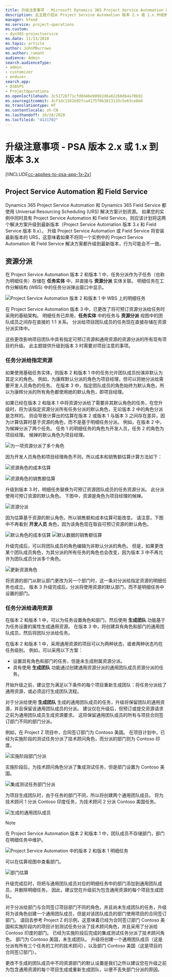 ```yaml
---
title: 升级注意事项 - Microsoft Dynamics 365 Project Service Automation 版本 2.x 或 1.x 到版本 3
description: 此主题介绍从 Project Service Automation 版本 2.x 或 1.x 升级到版本 3 时必须考虑的注意事项。
manager: kfend
ms.service: project-operations
ms.custom:
- dyn365-projectservice
ms.date: 11/13/2018
ms.topic: article
author: JohnPBurrows
ms.author: rumant
audience: Admin
search.audienceType:
- admin
- customizer
- enduser
search.app:
- D365PS
- ProjectOperations
ms.openlocfilehash: 3c51726f71cfd0d4be98982d6a02268d64a70b91
ms.sourcegitcommit: 4cf1dc1561b92fca4175f0b3813133c5e63ce8e6
ms.translationtype: HT
ms.contentlocale: zh-CN
ms.lasthandoff: 10/28/2020
ms.locfileid: "4121702"
---
```

# <a name="upgrade-considerations---psa-version-2x-or-1x-to-version-3"></a>升级注意事项 - PSA 版本 2.x 或 1.x 到版本 3.x
[!INCLUDE[cc-applies-to-psa-app-1x-2x](../includes/cc-applies-to-psa-app-1x-2x.md)]

## <a name="project-service-automation-and-field-service"></a>Project Service Automation 和 Field Service
Dynamics 365 Project Service Automation 和 Dynamics 365 Field Service 都使用 Universal Resourcing Scheduling (URS) 解决方案计划资源。 如果您的实例中同时具有 Project Service Automation 和 Field Service，则应该计划将这两个解决方案升级到最新版本（Project Service Automation 版本 3.x 和 Field Service 版本 8.x）。 升级 Project Service Automation 或 Field Service 将安装最新版本的 URS，这意味着如果不将同一个实例中的 Project Service Automation 和 Field Service 解决方案都升级到最新版本，行为可能会不一致。

## <a name="resource-assignments"></a>资源分派
在 Project Service Automation 版本 2 和版本 1 中，任务分派作为子任务（也称为明细任务）存储在 **任务实体** 中，并直接与 **资源分派** 实体关联。 明细任务在工作分解结构 (WBS) 中的任务分派弹出窗口中显示。

![Project Service Automation 版本 2 和版本 1 中 WBS 上的明细任务](media/upgrade-line-task-01.png)

在 Project Service Automation 版本 3 中，已更改了将可预订资源分派给任务时采用的基础架构。 明细任务已弃用，**任务实体** 中的任务与 **资源分派** 视图中的团队成员之间存在直接的 1:1 关系。 分派给项目团队成员的任务现在直接存储在资源分派实体中。  

这些更改影响项目团队中具有指定可预订资源和通用资源的资源分派的所有现有项目的升级。 此主题提供升级到版本 3 时需要对项目注意的事项。 

### <a name="tasks-assigned-to-named-resources"></a>任务分派给指定资源
如果使用基础任务实体，则版本 2 和版本 1 中的任务允许团队成员扮演非默认为其定义的角色。 例如，为康辉默认分派的角色为项目经理，但可以将她分派给需要开发人员角色的任务。 在版本 3 中，指定团队成员的角色始终为默认角色，所以为康辉分派的所有角色都使用她的默认角色，即项目经理。

如果已经在版本 2 和版本 1 中将资源分派给了需要非其默认角色的任务，在您升级时，将为该指定资源分派所有任务分派的默认角色，无论版本 2 中的角色分派是怎样的。 则会导致计算出的估算在版本 2 或版本 1 与版本 3 之间存在差异，因为计算估算时基于资源的角色，而不是基于明细任务分派。 例如，在版本 2 中，为候婵分派了两个任务。 任务 1 的明细任务的角色为开发人员，任务 2 的角色为项目经理。 候婵的默认角色为项目经理。

![为一项资源分派了多个角色](media/upgrade-multiple-roles-02.png)

因为开发人员角色和项目经理角色不同，所以成本和销售额估算计算方法如下：

![资源角色的成本估算](media/upggrade-cost-estimates-03.png)

![资源角色的销售额估算](media/upgrade-sales-estimates-04.png)

升级到版本 3 时，明细任务替换为可预订资源团队成员的任务资源分派。 此分派使用可预订资源的默认角色。 下图中，资源是角色为项目经理的候婵。

![资源分派](media/resource-assignment-v2-05.png)

因为估算基于资源的默认角色，所以销售额和成本估算可能改变。 请注意，下图中不再看到 **开发人员** 角色，因为该角色现在取自可预订资源的默认角色。

![默认角色的成本估算](media/resource-assignment-cost-estimate-06.png)
![默认数据的销售额估算](media/resource-assignment-sales-estimate-07.png)

升级完成后，可以将团队成员的角色编辑为非默认分派的角色。 但是，如果更改某个团队成员角色，为其分派的所有任务的角色也会改变，因为版本 3 中不再允许为团队成员分派多个角色。

![更新资源角色](media/resource-role-assignment-08.png)

将资源的部门从默认部门更改为另一个部门时，这一条对分派给指定资源的明细任务也成立。 版本 3 升级完成后，分派将使用资源的默认部门，而不是明细任务中设置的部门。

### <a name="tasks-assigned-to-generic-resources"></a>任务分派给通用资源
在版本 2 和版本 1 中，可以为任务设置角色和部门，然后使用 **生成团队** 功能基于为任务设置的属性生成通用资源。 在版本 3 中，将创建具有角色和部门的通用团队成员，然后将团队分派给任务。

在版本 2 和版本 1 中，采用通用资源的项目可以为两种状态，或者两种状态均在任务级别。 例如，可以采用以下方案：

- 设置具有角色和部门的任务，但是未生成附属资源分派。
- 具有使用 **生成团队** 功能通过创建通用资源分派的通用团队成员资源分派的任务。

开始升级之前，建议您为满足以下条件的每个项目重新生成团队：将任务分派给了通用资源，或必须运行生成团队流程。

对于分派给使用 **生成团队** 生成的通用团队成员的任务，升级将保留团队的通用资源，并且保留该通用团队成员的分派。 建议仅在升级后，但预订或提交资源请求之前为通用团队成员生成资源要求。 这将保留通用团队成员的所有与项目合同签订部门不同的部门分派。

例如，在 Project Z 项目中，合同签订部门为 Contoso 美国。 在项目计划中，已经为实施阶段的测试任务分派了技术顾问角色，而分派的部门则为 Contoso 印度。

![实施阶段部门分派](media/org-unit-assignment-09.png)

实施阶段后，为技术顾问角色分派了集成测试任务，但是部门设置为 Contoso 美国。  

![集成测试任务部门分派](media/org-unit-generate-team-10.png)

为项目生成团队时，由于任务的部门不同，所以将创建两个通用团队成员。 将为技术顾问 1 分派 Contoso 印度任务，为技术顾问 2 分派 Contoso 美国任务。  

![生成的通用团队成员](media/org-unit-assignments-multiple-resources-11.png)

> [!NOTE]
> 在 Project Service Automation 版本 2 和版本 1 中，团队成员不存储部门，部门在明细任务中维护。

![Project Service Automation 中的版本 2 和版本 1 明细任务](media/line-tasks-12.png)

可以在估算视图中查看部门。 

![部门估算](media/org-unit-estimates-view-13.png)
 
升级完成后时，将把与通用团队成员对应的明细任务中的部门添加到通用团队成员，并删除明细任务。 因此，建议您在升级前为包含通用资源的每个项目生成团队。

对于分派给部门与合同签订项目部门不同的角色，并且尚未生成团队的任务，升级将为该角色创建一个通用团队成员，但是对该团队成员的部门使用项目的合同签订部门。 请回去参考 Project Z 的示例，这意味着已经为合同签订部门 Contoso 美国和实施阶段内的项目计划测试任务分派了技术顾问角色，并且采用了分派给 Contoso 印度的部门。 已经为实施阶段后完成的集成测试任务分派了技术顾问角色。 部门为 Contoso 美国，未生成团队。 升级将创建一个通用团队成员（这是分派有所有三个任务的工时的技术顾问），以及部门 Contoso 美国（这是项目的合同签订部门）。   
 
更改不生成的团队成员中不同资源部门的默认设置是我们之所以建议您在升级之前为包含通用资源的每个项目生成或重新生成团队，以便不丢失部门分派的原因。

